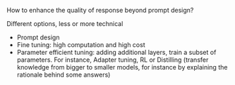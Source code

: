 
How to enhance the quality of response beyond prompt design?

Different options, less or more technical

- Prompt design
- Fine tuning: high computation and high cost
- Parameter efficient tuning: adding additional layers, train a subset of parameters. For instance, Adapter tuning, RL or Distilling (transfer knowledge from bigger to smaller models, for instance by explaining the rationale behind some answers)

